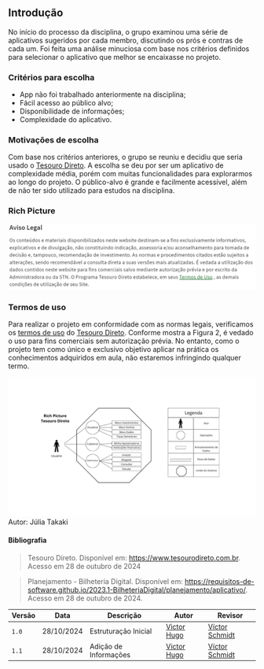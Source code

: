 ## Introdução 

No início do processo da disciplina, o grupo examinou uma série de aplicativos sugeridos por cada membro, discutindo os prós e contras de cada um. Foi feita uma análise minuciosa com base nos critérios definidos para selecionar o aplicativo que melhor se encaixasse no projeto.

### Critérios para escolha

- App não foi trabalhado anteriormente na disciplina;
- Fácil acesso ao público alvo;
- Disponibilidade de informações;
- Complexidade do aplicativo.

### Motivações de escolha 

Com base nos critérios anteriores, o grupo se reuniu e decidiu que seria usado o [Tesouro Direto](https://www.tesourodireto.com.br). A escolha se deu por ser um aplicativo de complexidade média, porém com muitas funcionalidades para explorarmos ao longo do projeto. O público-alvo é grande e facilmente acessível, além de não ter sido utilizado para estudos na disciplina.

### Rich Picture
![Figura 1](../assets/termodeuso.png)


### Termos de uso

Para realizar o projeto em conformidade com as normas legais, verificamos os [termos de uso](https://www.tesourodireto.com.br/conheca/termos-de-uso-e-protecao-de-dados.htm#termos-de-uso) do [Tesouro Direto](https://www.tesourodireto.com.br). Conforme mostra a Figura 2, é vedado o uso para fins comerciais sem autorização prévia. No entanto, como o projeto tem como único e exclusivo objetivo aplicar na prática os conhecimentos adquiridos em aula, não estaremos infringindo qualquer termo.

![Figura 2: Rich Picture](../assets/RichPictureTesouroDireto.png)
Autor: Júlia Takaki

#### Bibliografia

> Tesouro Direto. Disponível em: <https://www.tesourodireto.com.br>. Acesso em 28 de outubro de 2024

> Planejamento - Bilheteria Digital. Disponível em: <https://requisitos-de-software.github.io/2023.1-BilheteriaDigital/planejamento/aplicativo/>. Acesso em 28 de outubro de 2024.

| Versão | Data       | Descrição | Autor     |       Revisor         |
| ------ | ---------- | --------- | --------- | --------------------- |
| `1.0` | 28/10/2024  | Estruturação Inicial | [Victor Hugo](https://github.com/ViictorHugoo) | [Víctor Schmidt](https://github.com/moonshinerd) |
| `1.1` | 28/10/2024  | Adição de Informações | [Victor Hugo](https://github.com/ViictorHugoo) | [Víctor Schmidt](https://github.com/moonshinerd) |

